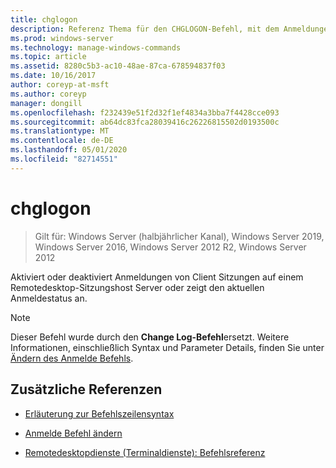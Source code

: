 ```yaml
---
title: chglogon
description: Referenz Thema für den CHGLOGON-Befehl, mit dem Anmeldungen von Client Sitzungen auf einem Remotedesktop-Sitzungshost Server aktiviert oder deaktiviert werden, oder der aktuelle Anmeldestatus angezeigt wird.
ms.prod: windows-server
ms.technology: manage-windows-commands
ms.topic: article
ms.assetid: 8280c5b3-ac10-48ae-87ca-678594837f03
ms.date: 10/16/2017
author: coreyp-at-msft
ms.author: coreyp
manager: dongill
ms.openlocfilehash: f232439e51f2d32f1ef4834a3bba7f4428cce093
ms.sourcegitcommit: ab64dc83fca28039416c26226815502d0193500c
ms.translationtype: MT
ms.contentlocale: de-DE
ms.lasthandoff: 05/01/2020
ms.locfileid: "82714551"
---
```

# <a name="chglogon"></a>chglogon

> Gilt für: Windows Server (halbjährlicher Kanal), Windows Server 2019, Windows Server 2016, Windows Server 2012 R2, Windows Server 2012

Aktiviert oder deaktiviert Anmeldungen von Client Sitzungen auf einem Remotedesktop-Sitzungshost Server oder zeigt den aktuellen Anmeldestatus an.

> [!NOTE]
> Dieser Befehl wurde durch den **Change Log-Befehl**ersetzt. Weitere Informationen, einschließlich Syntax und Parameter Details, finden Sie unter [Ändern des Anmelde Befehls](change-logon.md).

## <a name="additional-references"></a>Zusätzliche Referenzen

- [Erläuterung zur Befehlszeilensyntax](command-line-syntax-key.md)

- [Anmelde Befehl ändern](change-logon.md)

- [Remotedesktopdienste (Terminaldienste): Befehlsreferenz](remote-desktop-services-terminal-services-command-reference.md)
